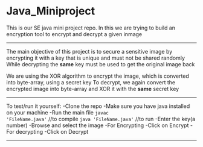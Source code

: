 # Java_Miniproject
This is our SE java mini project repo. In this we are trying to build an encryption tool to encrypt and decrypt a given inmage

---

The main objective of this project is to secure a sensitive image by encrypting it with a key that is unique and must not be shared randomly
While decrypting the **same** key must be used to get the original image back

We are using the XOR algorithm to encrypt the image, which is converted into byte-array, using a secret key
To decrypt, we again convert the encrypted image into byte-array and XOR it with the **same** secret key

---

To test/run it yourself:
-Clone the repo
-Make sure you have java installed on your machine
-Run the main file 
  <code>javac 'FileName.java'</code> //to compile
  <code>java 'FileName.java'</code>  //to run
-Enter the key(a number)
-Browse and select the image
-For Encrypting
  -Click on Encrypt
-For decrypting
  -Click on Decrypt

---
